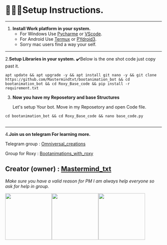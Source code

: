 # 👨🏻‍💻Setup Instructions. 
---
1. **Install Work platform in your system.**
    - For Windows Use [Pycharme](https://www.jetbrains.com/pycharm/) or [VScode](https://code.visualstudio.com/).
    - For Android Use [Termux](https://f-droid.org/en/packages/com.termux/) or [PYdroid3](https://play.google.com/store/apps/details?id=ru.iiec.pydroid3).
    - Sorry mac users find a way your self. 
---

2.**Setup Libraries in your system.**
   ✔️Below is the one shot code just copy past it. 

```
apt update && apt upgrade -y && apt install git nano -y && git clone https://github.com/Mastermindtxt/bootanimation_bot && cd bootanimation_bot && cd Roxy_Base_code && pip install -r requirement.txt

```
 3. **Now you have my Reposetory and base Structures**

    Let's setup Your bot. 
        Move in my Reposetory and open Code file. 
```
cd bootanimation_bot && cd Roxy_Base_code && nano base_code.py
    
```
---

4.**Join us on telegram For learning more.**
    
Telegram group : [Omniversal_creations](https://t.me/Omniversal_creations_chat)

 Group for Roxy : [Bootanimations_with_roxy](https://t.me/bootanimation_with_roxy)

 Creator (owner) : [Mastermind_txt](t.me/Mastermind_txt)
---
 *Make sure you have a valid reason for PM* 
 *I am always help everyone so ask for help in group.* 

<img src="https://github.com/Mastermindtxt/bootanimation_bot/blob/main/Galery/telebot.png" alt="" style="width:150px; height:auto;"><img src="https://github.com/Mastermindtxt/bootanimation_bot/blob/main/Galery/python.png" alt="" style="width:150px; height:auto;"><img src="https://github.com/Mastermindtxt/bootanimation_bot/blob/main/Galery/girhub.png" alt="" style="width:150px; height:auto;">
